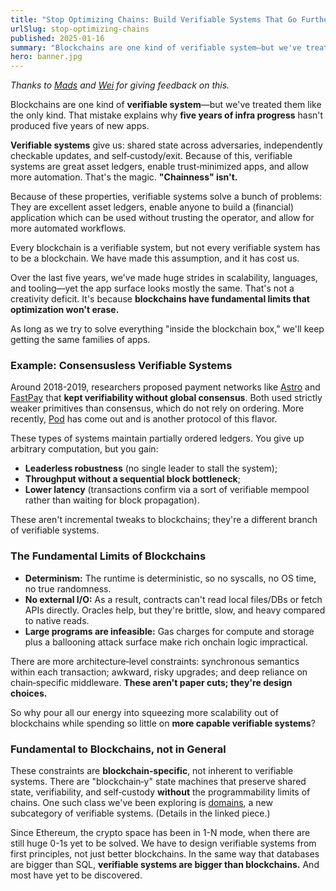 ```yaml
---
title: "Stop Optimizing Chains: Build Verifiable Systems That Go Further"
urlSlug: stop-optimizing-chains
published: 2025-01-16
summary: "Blockchains are one kind of verifiable system—but we've treated them like the only kind. That mistake explains why five years of infra progress hasn't produced five years of new apps."
hero: banner.jpg
---
```


*Thanks to [Mads](https://x.com/0xRainandCoffee) and [Wei](https://x.com/_weidai) for giving feedback on this.*

Blockchains are one kind of **verifiable system**—but we've treated them like the only kind. That mistake explains why **five years of infra progress** hasn't produced five years of new apps. 

**Verifiable systems** give us: shared state across adversaries, independently checkable updates, and self‑custody/exit. Because of this, verifiable systems are great asset ledgers, enable trust‑minimized apps, and allow more automation. That's the magic. **"Chainness" isn't.**

Because of these properties, verifiable systems solve a bunch of problems: They are excellent asset ledgers, enable anyone to build a (financial) application which can be used without trusting the operator, and allow for more automated workflows.

Every blockchain is a verifiable system, but not every verifiable system has to be a blockchain. We have made this assumption, and it has cost us.

Over the last five years, we've made huge strides in scalability, languages, and tooling—yet the app surface looks mostly the same. That's not a creativity deficit. It's because **blockchains have fundamental limits that optimization won't erase.**

As long as we try to solve everything "inside the blockchain box," we'll keep getting the same families of apps.

### Example: Consensusless Verifiable Systems

Around 2018-2019, researchers proposed payment networks like [Astro](https://arxiv.org/pdf/2004.13184) and [FastPay](https://arxiv.org/pdf/2003.11506) that **kept verifiability without global consensus**. Both used strictly weaker primitives than consensus, which do not rely on ordering. More recently, [Pod](https://pod.network/) has come out and is another protocol of this flavor.

These types of systems maintain partially ordered ledgers. You give up arbitrary computation, but you gain:

- **Leaderless robustness** (no single leader to stall the system);
- **Throughput without a sequential block bottleneck**;
- **Lower latency** (transactions confirm via a sort of verifiable mempool rather than waiting for block propagation).

These aren't incremental tweaks to blockchains; they're a different branch of verifiable systems.

### The Fundamental Limits of Blockchains

- **Determinism:** The runtime is deterministic, so no syscalls, no OS time, no true randomness.
- **No external I/O:** As a result, contracts can't read local files/DBs or fetch APIs directly. Oracles help, but they're brittle, slow, and heavy compared to native reads.
- **Large programs are infeasible:** Gas charges for compute and storage plus a ballooning attack surface make rich onchain logic impractical.

There are more architecture‑level constraints: synchronous semantics within each transaction; awkward, risky upgrades; and deep reliance on chain‑specific middleware. **These aren't paper cuts; they're design choices.**

So why pour all our energy into squeezing more scalability out of blockchains while spending so little on **more capable verifiable systems**?

### Fundamental to Blockchains, not in General

These constraints are **blockchain‑specific**, not inherent to verifiable systems. There are "blockchain‑y" state machines that preserve shared state, verifiability, and self‑custody **without** the programmability limits of chains. One such class we've been exploring is [domains](https://spjoleh.com/articles/what-is-a-domain), a new subcategory of verifiable systems. (Details in the linked piece.)

Since Ethereum, the crypto space has been in 1-N mode, when there are still huge 0-1s yet to be solved. We have to design verifiable systems from first principles, not just better blockchains. In the same way that databases are bigger than SQL, **verifiable systems are bigger than blockchains.** And most have yet to be discovered.
